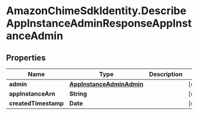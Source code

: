 # AmazonChimeSdkIdentity.DescribeAppInstanceAdminResponseAppInstanceAdmin

## Properties

Name | Type | Description | Notes
------------ | ------------- | ------------- | -------------
**admin** | [**AppInstanceAdminAdmin**](AppInstanceAdminAdmin.md) |  | [optional] 
**appInstanceArn** | **String** |  | [optional] 
**createdTimestamp** | **Date** |  | [optional] 


